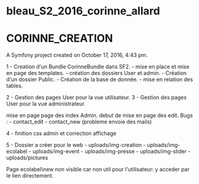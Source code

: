 

# bleau_S2_2016_corinne_allard
# CORINNE_CREATION

A Symfony project created on October 17, 2016, 4:43 pm.


1 - Creation d'un Bundle CorinneBundle dans SF2.
    - mise en place et mise en page des templates. 
    - création des dossiers User et admin.
    - Création d'un dossier Public.
    - Création de la base de donnée.
    - mise en relation des tables.
    
2 - Gestion des pages User pour la vue utilisateur.
3 - Gestion des pages User pour la vue administrateur.

  mise en page page des index Admin.
   debut de mise en page des edit. 
  Bugs : - contact_edit
         - contact_new (probleme envoie des mails)


4 - finition css admin et correction affichage

5 - Dossier a créer pour le web 
    - uploads/img-creation
    - uploads/img-ecolabel
    - uploads/img-event
    - uploads/img-presse
    - uploads/img-slider
    - uploads/pictures

Page ecolabel\new non visible car non util pour l'utilisateur: 
y acceder par le lien directement.